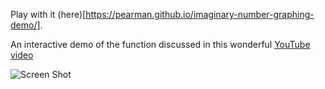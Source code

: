 Play with it (here)[https://pearman.github.io/imaginary-number-graphing-demo/].

An interactive demo of the function discussed in this wonderful [YouTube video](https://youtu.be/0hiWbdc8QEk?list=PLiaHhY2iBX9g6KIvZ_703G3KJXapKkNaF)

![Screen Shot](https://github.com/pearman/imaginary-number-graphing-demo/raw/master/screenshot.png)
